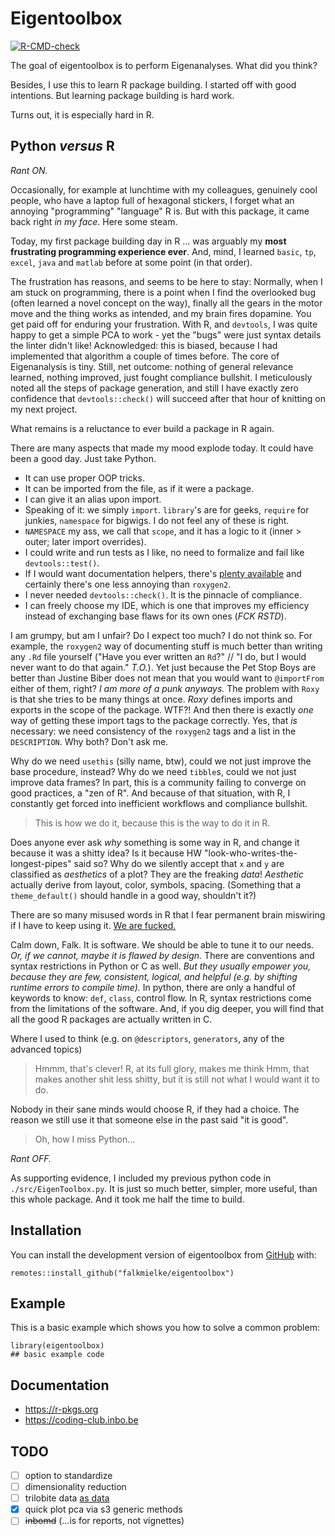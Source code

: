 
# Eigentoolbox

<!-- badges: start -->
  [![R-CMD-check](https://github.com/falkmielke/eigentoolbox/actions/workflows/R-CMD-check.yaml/badge.svg)](https://github.com/falkmielke/eigentoolbox/actions/workflows/R-CMD-check.yaml)
<!-- badges: end -->


The goal of eigentoolbox is to perform Eigenanalyses.
What did you think?

Besides, I use this to learn R package building. 
I started off with good intentions.
But learning package building is hard work. 

Turns out, it is especially hard in R.


## Python *versus* R
*Rant ON.*

Occasionally, for example at lunchtime with my colleagues, genuinely cool people, who have a laptop full of hexagonal stickers, I forget what an annoying "programming" "language" R is.
But with this package, it came back right *in my face*.
Here some steam.


Today, my first package building day in R ...
was arguably my **most frustrating programming experience ever**. 
And, mind, I learned `basic`, `tp`, `excel`, `java` and `matlab` before at some point (in that order).


The frustration has reasons, and seems to be here to stay:
Normally, when I am stuck on programming, there is a point when I find the overlooked bug (often learned a novel concept on the way), finally all the gears in the motor move and the thing works as intended, and my brain fires dopamine.
You get paid off for enduring your frustration.
With R, and `devtools`, I was quite happy to get a simple PCA to work - yet the "bugs" were just syntax details the linter didn't like!
Acknowledged: this is biased, because I had implemented that algorithm a couple of times before.
The core of Eigenanalysis is tiny.
Still, net outcome: nothing of general relevance learned, nothing improved, just fought compliance bullshit.
I meticulously noted all the steps of package generation, and still I have exactly zero confidence that `devtools::check()` will succeed after that hour of knitting on my next project. 

What remains is a reluctance to ever build a package in R again.


There are many aspects that made my mood explode today.
It could have been a good day.
Just take Python.

- It can use proper OOP tricks.
- It can be imported from the file, as if it were a package.
- I can give it an alias upon import.
- Speaking of it: we simply `import`. `library`'s are for geeks, `require` for junkies, `namespace` for bigwigs. I do not feel any of these is right.
- `NAMESPACE` my ass, we call that `scope`, and it has a logic to it (inner > outer; later import overrides).
- I could write and run tests as I like, no need to formalize and fail like `devtools::test()`.
- If I would want documentation helpers, there's [plenty available](https://wiki.python.org/moin/DocumentationTools) and certainly there's one less annoying than `roxygen2`.
- I never needed `devtools::check()`. It is the pinnacle of compliance.
- I can freely choose my IDE, which is one that improves my efficiency instead of exchanging base flaws for its own ones (*FCK RSTD*).


I am grumpy, but am I unfair?
Do I expect too much?
I do not think so.
For example, the `roxygen2` way of documenting stuff is much better than writing any `.Rd` file yourself ("Have you ever written an `Rd`?" // "I do, but I would never want to do that again." *T.O.*).
Yet just because the Pet Stop Boys are better than Justine Biber does not mean that you would want to `@importFrom` either of them, right?
*I am more of a punk anyways.*
The problem with `Roxy` is that she tries to be many things at once.
*Roxy* defines imports and exports in the scope of the package.
WTF?!
And then there is exactly *one* way of getting these import tags to the package correctly.
Yes, that *is* necessary: we need consistency of the `roxygen2` tags and a list in the `DESCRIPTION`.
Why both? 
Don't ask me.


Why do we need `usethis` (silly name, btw), could we not just improve the base procedure, instead?
Why do we need `tibble`s, could we not just improve data frames?
In part, this is a community failing to converge on good practices, a "zen of R".
And because of that situation, with R, I constantly get forced into inefficient workflows and compliance bullshit.
> This is how we do it, because this is the way to do it in R.

Does anyone ever ask *why* something is some way in R, and change it because it was a shitty idea?
Is it because HW "look-who-writes-the-longest-pipes" said so?
Why do we silently accept that `x` and `y` are classified as *aesthetics* of a plot? 
They are the freaking *data*!
*Aesthetic* actually derive from layout, color, symbols, spacing.
(Something that a `theme_default()` should handle in a good way, shouldn't it?)

There are so many misused words in R that I fear permanent brain miswiring if I have to keep using it.
[We are fucked.](https://theonion.com/expert-explains-why-essentially-youre-fucked)


Calm down, Falk. 
It is software. 
We should be able to tune it to our needs.
*Or, if we cannot, maybe it is flawed by design.*
There are conventions and syntax restrictions in Python or C as well.
*But they usually empower you, because they are few, consistent, logical, and helpful (e.g. by shifting runtime errors to compile time).*
In python, there are only a handful of keywords to know: `def`, `class`, control flow.
In R, syntax restrictions come from the limitations of the software.
And, if you dig deeper, you will find that all the good R packages are actually written in C.


Where I used to think (e.g. on `@descriptors`, `generators`, any of the advanced topics)
> Hmmm, that's clever!
R, at its full glory, makes me think
> Hmm, that makes another shit less shitty, but it is still not what I would want it to do.

Nobody in their sane minds would choose R, if they had a choice.
The reason we still use it that someone else in the past said "it is good".


> Oh, how I miss Python...


*Rant OFF.*


As supporting evidence, I included my previous python code in `./src/EigenToolbox.py`. 
It is just so much better, simpler, more useful, than this whole package.
And it took me half the time to build.



## Installation

You can install the development version of eigentoolbox from [GitHub](https://github.com/) with:

```{r, eval=FALSE}
remotes::install_github("falkmielke/eigentoolbox")
```

## Example

This is a basic example which shows you how to solve a common problem:

```{r, eval=FALSE}
library(eigentoolbox)
## basic example code
```

## Documentation

- https://r-pkgs.org
- https://coding-club.inbo.be



## TODO

- [ ] option to standardize
- [ ] dimensionality reduction
- [ ] trilobite data [as data](https://r-pkgs.org/data.html)
- [X] quick plot pca via s3 generic methods
- [ ] ~~inbomd~~ (...is for reports, not vignettes)
